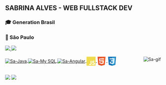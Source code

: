 ## SABRINA ALVES - WEB FULLSTACK DEV

### 🎓 Generation Brasil
### 📍 São Paulo

<div>
  <a href="https://github.com/sabrinalvespaiva">
  <img height="180em" src="https://github-readme-stats.vercel.app/api?username=sabrinalvespaiva&show_icons=true&theme=dracula&include_all_commits=true&count_private=true"/>
  <img height="160em" src="https://github-readme-stats.vercel.app/api/top-langs/?username=sabrinalvespaiva&layout=compact&langs_count=7&theme=dracula"/>
</div>
    <div style="display: inline_block"><br>
    <img align="center" alt="Sa-Java" height="30" width="30" src="https://img.icons8.com/material/452/java-coffee-cup-logo.png">
    <img align="center" alt="Sa-My SQL" height="30" width="30" src="https://e7.pngegg.com/pngimages/747/798/png-clipart-mysql-logo-mysql-database-web-development-computer-software-dolphin-marine-mammal-animals-thumbnail.png">
    <img align="center" alt="Sa-Angular" height="30" width="30" src="https://e7.pngegg.com/pngimages/620/322/png-clipart-angularjs-ruby-on-rails-typescript-web-application-icon-hacker-angle-triangle-thumbnail.png">
  <img align="center" alt="Sa-Js" height="30" width="30" src="https://raw.githubusercontent.com/devicons/devicon/master/icons/javascript/javascript-plain.svg">
  <img align="center" alt="Sa-Html" height="30" width="30" src="https://raw.githubusercontent.com/devicons/devicon/master/icons/html5/html5-original.svg">
  <img align="center" alt="Sa-Css" height="30" width="30" src="https://raw.githubusercontent.com/devicons/devicon/master/icons/css3/css3-original.svg">
  <img align="right" height="160em" alt="Sa-gif" src="https://i.picasion.com/pic91/97073bdbbcebbc951d2aeee868d198ce.gif">
</div>
  
   ##
 
<div> 

  <a href = "mailto:sabrinaalvespaiva1995@gmail.com"><img src="https://img.shields.io/badge/-Gmail-%23333?style=for-the-badge&logo=gmail&logoColor=white" target="_blank"></a>
  <a href="https://www.linkedin.com/in/sabrina-alves-916395167/" target="_blank"><img src="https://img.shields.io/badge/-LinkedIn-%230077B5?style=for-the-badge&logo=linkedin&logoColor=white" target="_blank"></a> 
 
</div>
